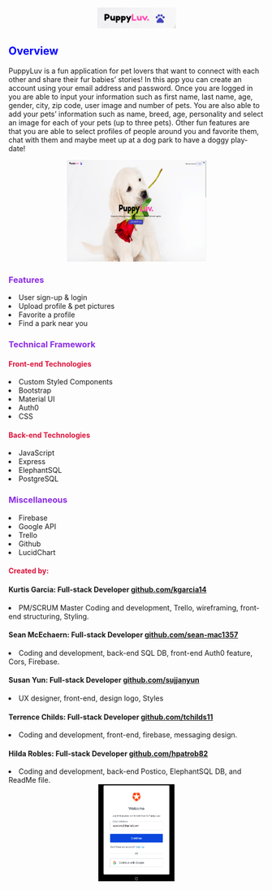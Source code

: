 <div align="center">
    <img width="155" height="" src="PuppyLuv_Logo.png">
</div>

<!-- <h2 style="text-align:center">PuppyLuv</h2> -->
<h2 style="color:blue">Overview</h2>


<p>PuppyLuv is a fun application for pet lovers that want to connect with each other and share their fur babies’ stories! In this app you can create an account using your email address and password. Once you are logged in you are able to input your information
    such as first name, last name, age, gender, city, zip code, user image and number of pets. You are also able to add your pets’ information such as name, breed, age, personality and select an image for each of your pets (up to three pets). Other
    fun features are that you are able to select profiles of people around you and favorite them, chat with them and maybe meet up at a dog park to have a doggy play-date!</p>
<div style="text-align:center">
    <img width="275" height="200px" src="PuppyLuv.png">
</div>
<h3 style="color:blueviolet">Features</h3>

<li>User sign-up & login</li>
<li>Upload profile & pet pictures</li>
<li>Favorite a profile </li>
<li>Find a park near you</li>



<h3 style="color:blueviolet">Technical Framework</h3>
<h4 style="color:crimson">Front-end Technologies</h4>
<li>Custom Styled Components</li>
<li>Bootstrap</li>
<li>Material UI</li>
<li>Auth0</li>
<li>CSS </li>

<h4 style="color:crimson">Back-end Technologies</h4>

<li>JavaScript</li>
<li>Express</li>
<li>ElephantSQL</li>
<li>PostgreSQL</li>

<h3 style="color:blueviolet">Miscellaneous</h3>
<li>Firebase</li>
<li>Google API</li>
<li>Trello</li>
<li>Github</li>
<li>LucidChart</li>


<h4 style="color:crimson">Created by:</h4>

<h4>Kurtis Garcia: Full-stack Developer
    <a href="https://github.com/kgarcia14">github.com/kgarcia14</a>
</h4>

<li>PM/SCRUM Master Coding and development, Trello, wireframing, front-end structuring, Styling.
</li>

<h4>Sean McEchaern: Full-stack Developer
    <a href="https://github.com/sean-mac1357">github.com/sean-mac1357</a>
</h4>
<li>
    Coding and development, back-end SQL DB, front-end Auth0 feature, Cors, Firebase.
</li>
<h4>Susan Yun: Full-stack Developer
    <a href="https://github.com/sujjanyun">github.com/sujjanyun</a>
</h4>
<li>
    UX designer, front-end, design logo, Styles
</li>

<h4>Terrence Childs: Full-stack Developer
    <a href="https://github.com/tchilds11">github.com/tchilds11</a>
</h4>
<li>
    Coding and development, front-end, firebase, messaging design.
</li>

<h4>Hilda Robles: Full-stack Developer
    <a href="https://github.com/hpatrob82">github.com/hpatrob82</a>
</h4>
<li>
    Coding and development, back-end Postico, ElephantSQL DB, and ReadMe file.
</li>


<div style="text-align:center">
    <img width="150" src="PuppyAuth.png">
</div>
